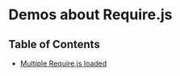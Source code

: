 # Demos about Require.js

## Table of Contents

* [Multiple Require.js loaded](./multi-module-load/index.html)